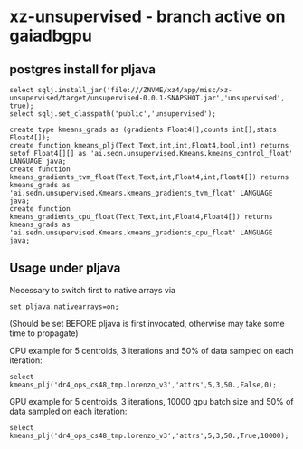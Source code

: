 # xz-unsupervised - branch active on gaiadbgpu

## postgres install for pljava 
```
select sqlj.install_jar('file:///ZNVME/xz4/app/misc/xz-unsupervised/target/unsupervised-0.0.1-SNAPSHOT.jar','unsupervised', true);
select sqlj.set_classpath('public','unsupervised');

create type kmeans_grads as (gradients Float4[],counts int[],stats Float4[]);
create function kmeans_plj(Text,Text,int,int,Float4,bool,int) returns setof Float4[][] as 'ai.sedn.unsupervised.Kmeans.kmeans_control_float' LANGUAGE java;
create function kmeans_gradients_tvm_float(Text,Text,int,Float4,int,Float4[]) returns  kmeans_grads as 'ai.sedn.unsupervised.Kmeans.kmeans_gradients_tvm_float' LANGUAGE java;
create function kmeans_gradients_cpu_float(Text,Text,int,Float4,Float4[]) returns kmeans_grads as 'ai.sedn.unsupervised.Kmeans.kmeans_gradients_cpu_float' LANGUAGE java;
```
## Usage under pljava

Necessary to switch first to native arrays via
```
set pljava.nativearrays=on;
```
(Should be set BEFORE pljava is first invocated, otherwise may take some time to propagate)

CPU example for 5 centroids, 3 iterations and 50% of data sampled on each iteration: 

`select kmeans_plj('dr4_ops_cs48_tmp.lorenzo_v3','attrs',5,3,50.,False,0);`

GPU example for 5 centroids, 3 iterations, 10000 gpu batch size and 50% of data sampled on each iteration: 

`select kmeans_plj('dr4_ops_cs48_tmp.lorenzo_v3','attrs',5,3,50.,True,10000);`
